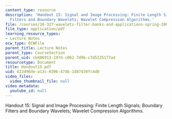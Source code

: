 ```yaml
---
content_type: resource
description: 'Handout 15: Signal and Image Processing: Finite Length Signals; Boundary
  Filters and Boundary Wavelets; Wavelet Compression Algorithms.'
file: /courses/18-327-wavelets-filter-banks-and-applications-spring-2003/d22d96dea13c0396474b1d87439fc4d0_Handout15.pdf
file_type: application/pdf
learning_resource_types:
- Lecture Notes
ocw_type: OCWFile
parent_title: Lecture Notes
parent_type: CourseSection
parent_uid: cb486913-197d-c062-7d9b-c7d5225177ad
resourcetype: Document
title: Handout15.pdf
uid: d22d96de-a13c-0396-474b-1d87439fc4d0
video_files:
  video_thumbnail_file: null
video_metadata:
  youtube_id: null
---
```

Handout 15: Signal and Image Processing: Finite Length Signals; Boundary Filters and Boundary Wavelets; Wavelet Compression Algorithms.

